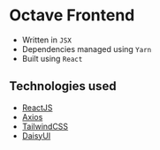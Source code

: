 # Octave Frontend
- Written in `JSX`
- Dependencies managed using `Yarn`
- Built using `React`

## Technologies used
- [ReactJS](https://react.dev/)
- [Axios](https://axios-http.com/)
- [TailwindCSS](https://tailwindcss.com/)
- [DaisyUI](https://daisyui.com/)